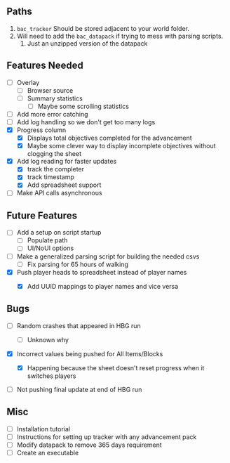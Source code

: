 ## Paths
1. `bac_tracker` Should be stored adjacent to your world folder.
2. Will need to add the `bac_datapack` if trying to mess with parsing scripts.
   1. Just an unzipped version of the datapack
   


## Features Needed
 - [ ] Overlay
   - [ ] Browser source
   - [ ] Summary statistics
     - [ ] Maybe some scrolling statistics
 - [ ] Add more error catching
 - [ ] Add log handling so we don't get too many logs
 - [x] Progress column
   - [x] Displays total objectives completed for the advancement
   - [x] Maybe some clever way to display incomplete objectives without clogging the sheet
 - [x] Add log reading for faster updates
   - [x] track the completer
   - [x] track timestamp
   - [x] Add spreadsheet support
 - [ ] Make API calls asynchronous

## Future Features
 - [ ] Add a setup on script startup
   - [ ] Populate path
   - [ ] UI/NoUI options
 - [ ] Make a generalized parsing script for building the needed csvs
   - [ ] Fix parsing for 65 hours of walking
 - [x] Push player heads to spreadsheet instead of player names
   - [x] Add UUID mappings to player names and vice versa


## Bugs
 - [ ] Random crashes that appeared in HBG run
   - [ ] Unknown why
 - [x] Incorrect values being pushed for All Items/Blocks
   - [x] Happening because the sheet doesn't reset progress when it switches players
 - [ ] Not pushing final update at end of HBG run


## Misc
 - [ ] Installation tutorial
 - [ ] Instructions for setting up tracker with any advancement pack
 - [ ] Modify datapack to remove 365 days requirement
 - [ ] Create an executable